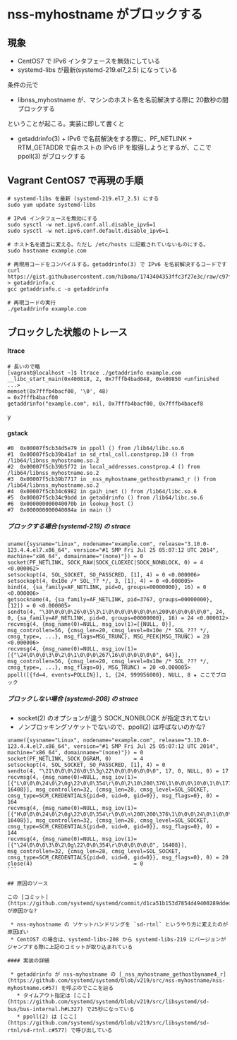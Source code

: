 # nss-myhostname がブロックする

## 現象

 * CentOS7 で IPv6 インタフェースを無効にしている
 * systemd-libs が最新(systemd-219.el7_2.5) になっている

条件の元で

 * libnss_myhostname が、マシンのホスト名を名前解決する際に 20数秒の間ブロックする

ということが起こる。実装に即して書くと

 * getaddrinfo(3) + IPv6 で名前解決をする際に、PF_NETLINK + RTM_GETADDR で自ホストの IPv6 IP を取得しようとするが、ここで ppoll(3) がブロックする

## Vagrant CentOS7 で再現の手順

```
# systemd-libs を最新 (systemd-219.el7_2.5) にする
sudo yum update systemd-libs

# IPv6 インタフェースを無効にする
sudo sysctl -w net.ipv6.conf.all.disable_ipv6=1
sudo sysctl -w net.ipv6.conf.default.disable_ipv6=1

# ホスト名を適当に変える。ただし /etc/hosts に記載されていないものにする。
sudo hostname example.com

# 再現用コードをコンパイルする。getaddrinfo(3) で IPv6 を名前解決するコードです
curl https://gist.githubusercontent.com/hiboma/1743404353ffc3f27e3c/raw/c97f3e846782de24664ab06fcbe4a9cd47368ec8/getaddrinfo.c > getaddrinfo.c
gcc getaddrinfo.c -o getaddrinfo

# 再現コードの実行
./getaddrinfo example.com
```

## ブロックした状態のトレース

#### ltrace

```
# 長いので略
[vagrant@localhost ~]$ ltrace ./getaddrinfo example.com
__libc_start_main(0x400818, 2, 0x7fffb4bad048, 0x400850 <unfinished ...>
memset(0x7fffb4bacf00, '\0', 48)                                                 = 0x7fffb4bacf00
getaddrinfo("example.com", nil, 0x7fffb4bacf00, 0x7fffb4bacef8
```
y
#### gstack

```
#0  0x00007f5cb34d5e79 in ppoll () from /lib64/libc.so.6
#1  0x00007f5cb39b41af in sd_rtnl_call.constprop.10 () from /lib64/libnss_myhostname.so.2
#2  0x00007f5cb39b5f72 in local_addresses.constprop.4 () from /lib64/libnss_myhostname.so.2
#3  0x00007f5cb39b7717 in _nss_myhostname_gethostbyname3_r () from /lib64/libnss_myhostname.so.2
#4  0x00007f5cb34c6982 in gaih_inet () from /lib64/libc.so.6
#5  0x00007f5cb34c9bdd in getaddrinfo () from /lib64/libc.so.6
#6  0x000000000040070b in lookup_host ()
#7  0x000000000040084a in main ()
```

##### ブロックする場合 (systemd-219) の strace

```
uname({sysname="Linux", nodename="example.com", release="3.10.0-123.4.4.el7.x86_64", version="#1 SMP Fri Jul 25 05:07:12 UTC 2014", machine="x86_64", domainname="(none)"}) = 0
socket(PF_NETLINK, SOCK_RAW|SOCK_CLOEXEC|SOCK_NONBLOCK, 0) = 4 <0.000062>
setsockopt(4, SOL_SOCKET, SO_PASSCRED, [1], 4) = 0 <0.000006>
setsockopt(4, 0x10e /* SOL_?? */, 3, [1], 4) = 0 <0.000005>
bind(4, {sa_family=AF_NETLINK, pid=0, groups=00000000}, 16) = 0 <0.000006>
getsockname(4, {sa_family=AF_NETLINK, pid=3767, groups=00000000}, [12]) = 0 <0.000005>
sendto(4, "\30\0\0\0\26\0\5\3\1\0\0\0\0\0\0\0\n\200\0\0\0\0\0\0", 24, 0, {sa_family=AF_NETLINK, pid=0, groups=00000000}, 16) = 24 <0.000012>
recvmsg(4, {msg_name(0)=NULL, msg_iov(1)=[{NULL, 0}], msg_controllen=56, {cmsg_len=20, cmsg_level=0x10e /* SOL_??? */, cmsg_type=, ...}, msg_flags=MSG_TRUNC}, MSG_PEEK|MSG_TRUNC) = 20 <0.000006>
recvmsg(4, {msg_name(0)=NULL, msg_iov(1)=[{"\24\0\0\0\3\0\2\0\1\0\0\0\267\16\0\0\0\0\0\0", 64}], msg_controllen=56, {cmsg_len=20, cmsg_level=0x10e /* SOL_??? */, cmsg_type=, ...}, msg_flags=0}, MSG_TRUNC) = 20 <0.000005>
ppoll([{fd=4, events=POLLIN}], 1, {24, 999956000}, NULL, 8 ★ ここでブロック
```

##### ブロックしない場合 (systemd-208) の strace

 * socket(2) のオプションが違う SOCK_NONBLOCK が指定されてない
 * ノンブロッキングソケットでないので、ppoll(2) は呼ばないのかな?

````
uname({sysname="Linux", nodename="example.com", release="3.10.0-123.4.4.el7.x86_64", version="#1 SMP Fri Jul 25 05:07:12 UTC 2014", machine="x86_64", domainname="(none)"}) = 0
socket(PF_NETLINK, SOCK_DGRAM, 0)       = 4
setsockopt(4, SOL_SOCKET, SO_PASSCRED, [1], 4) = 0
sendto(4, "\21\0\0\0\26\0\5\3g\22\0\0\0\0\0\0\0", 17, 0, NULL, 0) = 17
recvmsg(4, {msg_name(0)=NULL, msg_iov(1)=[{"L\0\0\0\24\0\2\0g\22\0\0\354\r\0\0\2\10\200\376\1\0\0\0\10\0\1\0\177\0\0\1"..., 16408}], msg_controllen=32, {cmsg_len=28, cmsg_level=SOL_SOCKET, cmsg_type=SCM_CREDENTIALS{pid=0, uid=0, gid=0}}, msg_flags=0}, 0) = 164
recvmsg(4, {msg_name(0)=NULL, msg_iov(1)=[{"H\0\0\0\24\0\2\0g\22\0\0\354\r\0\0\n\200\200\376\1\0\0\0\24\0\1\0\0\0\0\0"..., 16408}], msg_controllen=32, {cmsg_len=28, cmsg_level=SOL_SOCKET, cmsg_type=SCM_CREDENTIALS{pid=0, uid=0, gid=0}}, msg_flags=0}, 0) = 144
recvmsg(4, {msg_name(0)=NULL, msg_iov(1)=[{"\24\0\0\0\3\0\2\0g\22\0\0\354\r\0\0\0\0\0\0", 16408}], msg_controllen=32, {cmsg_len=28, cmsg_level=SOL_SOCKET, cmsg_type=SCM_CREDENTIALS{pid=0, uid=0, gid=0}}, msg_flags=0}, 0) = 20
close(4)                                = 0
```

## 原因のソース

この [コミット](https://github.com/systemd/systemd/commit/d1ca51b153d7854d49400289ddedc7d493458f71) が原因かな?

 * nss-myhostname の ソケットハンドリングを `sd-rtnl` というやり方に変えたのが原因ぽい
 * CentOS7 の場合は、systemd-libs-208 から systemd-libs-219 にバージョンがジャンプする際に上記のコミットが取り込まれている

#### 実装の詳細

 * getaddrinfo が nss-myhostname の [_nss_myhostname_gethostbyname4_r](https://github.com/systemd/systemd/blob/v219/src/nss-myhostname/nss-myhostname.c#57) を呼ぶのでここを辿る
   * タイムアウト指定は [ここ](https://github.com/systemd/systemd/blob/v219/src/libsystemd/sd-bus/bus-internal.h#L327) で25秒になっている
   * ppoll(2) は [ここ](https://github.com/systemd/systemd/blob/v219/src/libsystemd/sd-rtnl/sd-rtnl.c#577) で呼び出している

